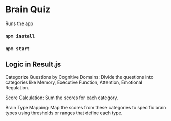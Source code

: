 # Brain Quiz

Runs the app

### `npm install`

### `npm start`

## Logic in Result.js

Categorize Questions by Cognitive Domains: 
Divide the questions into categories like Memory, Executive Function, Attention, Emotional Regulation.

Score Calculation: Sum the scores for each category.

Brain Type Mapping: Map the scores from these categories to specific brain types using thresholds or ranges that define each type.

